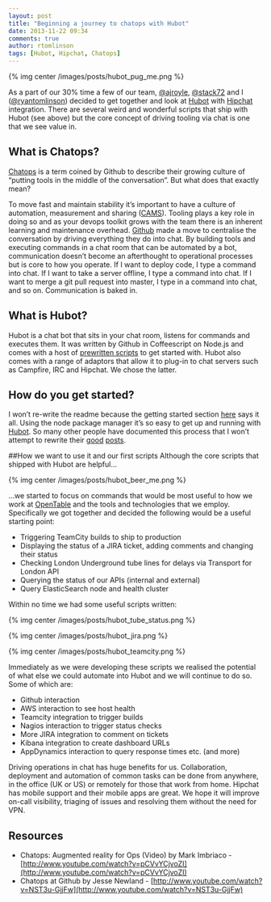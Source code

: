 ```yaml
---
layout: post
title: "Beginning a journey to chatops with Hubot"
date: 2013-11-22 09:34
comments: true
author: rtomlinson
tags: [Hubot, Hipchat, Chatops]
---
```


{% img center /images/posts/hubot_pug_me.png %}
 
As a part of our 30% time a few of our team, [@ajroyle](https://twitter.com/ajroyle), [@stack72](https://twitter.com/stack72) and I ([@ryantomlinson](https://twitter.com/ryantomlinson)) decided to get together and look at [Hubot](http://hubot.github.com/) with [Hipchat](https://www.hipchat.com/) integration. There are several weird and wonderful scripts that ship with Hubot (see above) but the core concept of driving tooling via chat is one that we see value in.

## What is Chatops?

[Chatops](https://speakerdeck.com/jnewland/chatops-at-github) is a term coined by Github to describe their growing culture of “putting tools in the middle of the conversation”. But what does that exactly mean?

To move fast and maintain stability it’s important to have a culture of automation, measurement and sharing ([CAMS](http://www.opscode.com/blog/2010/07/16/what-devops-means-to-me/)). Tooling plays a key role in doing so and as your devops toolkit grows with the team there is an inherent learning and maintenance overhead. [Github](http://github.com/) made a move to centralise the conversation by driving everything they do into chat. By building tools and executing commands in a chat room that can be automated by a bot, communication doesn’t become an afterthought to operational processes but is core to how you operate. If I want to deploy code, I type a command into chat. If I want to take a server offline, I type a command into chat. If I want to merge a git pull request into master, I type in a command into chat, and so on. Communication is baked in.

## What is Hubot?

Hubot is a chat bot that sits in your chat room, listens for commands and executes them. It was written by Github in Coffeescript on Node.js and comes with a host of [prewritten scripts](https://github.com/github/hubot-scripts/tree/master/src/scripts) to get started with. Hubot also comes with a range of adaptors that allow it to plug-in to chat servers such as Campfire, IRC and Hipchat. We chose the latter.

## How do you get started?

I won’t re-write the readme because the getting started section [here](https://github.com/github/hubot/tree/master/docs) says it all. Using the node package manager it’s so easy to get up and running with [Hubot](https://github.com/blog/968-say-hello-to-hubot). So many other people have documented this process that I won’t attempt to rewrite their [good](http://net.tutsplus.com/tutorials/javascript-ajax/writing-hubot-plugins-with-coffeescript/) [posts](https://github.com/blog/968-say-hello-to-hubot).

##How we want to use it and our first scripts
Although the core scripts that shipped with Hubot are helpful…

{% img center /images/posts/hubot_beer_me.png %}

…we started to focus on commands that would be most useful to how we work at [OpenTable](http://www.opentable.co.uk/) and the tools and technologies that we employ. Specifically we got together and decided the following would be a useful starting point:

* Triggering TeamCity builds to ship to production
* Displaying the status of a JIRA ticket, adding comments and changing their status
* Checking London Underground tube lines for delays via Transport for London API
* Querying the status of our APIs (internal and external)
* Query ElasticSearch node and health cluster

Within no time we had some useful scripts written:

{% img center /images/posts/hubot_tube_status.png %}

{% img center /images/posts/hubot_jira.png %}

{% img center /images/posts/hubot_teamcity.png %} 

Immediately as we were developing these scripts we realised the potential of what else we could automate into Hubot and we will continue to do so. Some of which are:

* Github interaction
* AWS interaction to see host health
* Teamcity integration to trigger builds
* Nagios interaction to trigger status checks
* More JIRA integration to comment on tickets
* Kibana integration to create dashboard URLs
* AppDynamics interaction to query response times etc. (and more)

Driving operations in chat has huge benefits for us. Collaboration, deployment and automation of common tasks can be done from anywhere, in the office (UK or US) or remotely for those that work from home. Hipchat has mobile support and their mobile apps are great. We hope it will improve on-call visibility, triaging of issues and resolving them without the need for VPN.

## Resources

* Chatops: Augmented reality for Ops (Video) by Mark Imbriaco - [http://www.youtube.com/watch?v=pCVvYCjvoZI](http://www.youtube.com/watch?v=pCVvYCjvoZI)
* Chatops at Github by Jesse Newland - [http://www.youtube.com/watch?v=NST3u-GjjFw](http://www.youtube.com/watch?v=NST3u-GjjFw)


